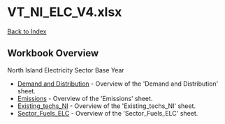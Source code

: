 # VT_NI_ELC_V4.xlsx

[Back to Index](../README.md)

## Workbook Overview

North Island Electricity Sector Base Year

- [Demand and Distribution](Demand%20and%20Distribution.md) - Overview of the 'Demand and Distribution' sheet.
- [Emissions](Emissions.md) - Overview of the 'Emissions' sheet.
- [Existing_techs_NI](Existing_techs_NI.md) - Overview of the 'Existing_techs_NI' sheet.
- [Sector_Fuels_ELC](Sector_Fuels_ELC.md) - Overview of the 'Sector_Fuels_ELC' sheet.
